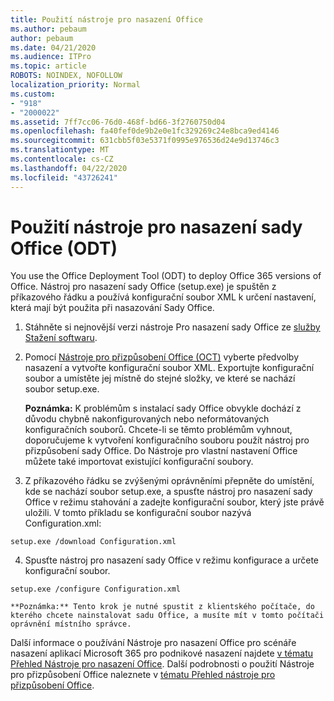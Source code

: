 ```yaml
---
title: Použití nástroje pro nasazení Office
ms.author: pebaum
author: pebaum
ms.date: 04/21/2020
ms.audience: ITPro
ms.topic: article
ROBOTS: NOINDEX, NOFOLLOW
localization_priority: Normal
ms.custom:
- "918"
- "2000022"
ms.assetid: 7ff7cc06-76d0-468f-bd66-3f2760750d04
ms.openlocfilehash: fa40fef0de9b2e0e1fc329269c24e8bca9ed4146
ms.sourcegitcommit: 631cbb5f03e5371f0995e976536d24e9d13746c3
ms.translationtype: MT
ms.contentlocale: cs-CZ
ms.lasthandoff: 04/22/2020
ms.locfileid: "43726241"
---
```

# <a name="using-the-office-deployment-tool-odt"></a>Použití nástroje pro nasazení sady Office (ODT)

You use the Office Deployment Tool (ODT) to deploy Office 365 versions of Office. Nástroj pro nasazení sady Office (setup.exe) je spuštěn z příkazového řádku a používá konfigurační soubor XML k určení nastavení, která mají být použita při nasazování Sady Office.
  
1. Stáhněte si nejnovější verzi nástroje Pro nasazení sady Office ze [služby Stažení softwaru](https://go.microsoft.com/fwlink/p/?LinkID=626065).

2. Pomocí [Nástroje pro přizpůsobení Office (OCT)](https://config.office.com) vyberte předvolby nasazení a vytvořte konfigurační soubor XML. Exportujte konfigurační soubor a umístěte jej místně do stejné složky, ve které se nachází soubor setup.exe.

    **Poznámka:** K problémům s instalací sady Office obvykle dochází z důvodu chybně nakonfigurovaných nebo neformátovaných konfiguračních souborů. Chcete-li se těmto problémům vyhnout, doporučujeme k vytvoření konfiguračního souboru použít nástroj pro přizpůsobení sady Office. Do Nástroje pro vlastní nastavení Office můžete také importovat existující konfigurační soubory.

3. Z příkazového řádku se zvýšenými oprávněními přepněte do umístění, kde se nachází soubor setup.exe, a spusťte nástroj pro nasazení sady Office v režimu stahování a zadejte konfigurační soubor, který jste právě uložili. V tomto příkladu se konfigurační soubor nazývá Configuration.xml:
    
  ```
  setup.exe /download Configuration.xml  
  ```

4. Spusťte nástroj pro nasazení sady Office v režimu konfigurace a určete konfigurační soubor.
    
  ```
  setup.exe /configure Configuration.xml
  ```

    **Poznámka:** Tento krok je nutné spustit z klientského počítače, do kterého chcete nainstalovat sadu Office, a musíte mít v tomto počítači oprávnění místního správce.

Další informace o používání Nástroje pro nasazení Office pro scénáře nasazení aplikací Microsoft 365 pro podnikové nasazení najdete [v tématu Přehled Nástroje pro nasazení Office](https://docs.microsoft.com/deployoffice/overview-of-the-office-2016-deployment-tool). Další podrobnosti o použití Nástroje pro přizpůsobení Office naleznete v [tématu Přehled nástroje pro přizpůsobení Office](https://docs.microsoft.com/DeployOffice/overview-of-the-office-customization-tool-for-click-to-run).
